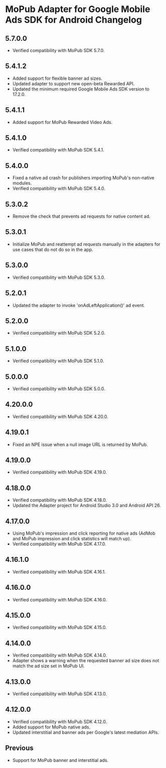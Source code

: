 # MoPub Adapter for Google Mobile Ads SDK for Android Changelog

## 5.7.0.0
- Verified compatibility with MoPub SDK 5.7.0.

## 5.4.1.2
- Added support for flexible banner ad sizes.
- Updated adapter to support new open-beta Rewarded API.
- Updated the minimum required Google Mobile Ads SDK version to 17.2.0.

## 5.4.1.1
- Added support for MoPub Rewarded Video Ads.

## 5.4.1.0
- Verified compatibility with MoPub SDK 5.4.1.

## 5.4.0.0
- Fixed a native ad crash for publishers importing MoPub's non-native modules.
- Verified compatibility with MoPub SDK 5.4.0.

## 5.3.0.2
- Remove the check that prevents ad requests for native content ad.

## 5.3.0.1
- Initialize MoPub and reattempt ad requests manually in the adapters for use cases that do not do so in the app.

## 5.3.0.0
- Verified compatibility with MoPub SDK 5.3.0.

## 5.2.0.1
- Updated the adapter to invoke 'onAdLeftApplication()' ad event.

## 5.2.0.0
- Verified compatibility with MoPub SDK 5.2.0.

## 5.1.0.0
- Verified compatibility with MoPub SDK 5.1.0.

## 5.0.0.0
- Verified compatibility with MoPub SDK 5.0.0.

## 4.20.0.0
- Verified compatibility with MoPub SDK 4.20.0.

## 4.19.0.1
- Fixed an NPE issue when a null image URL is returned by MoPub.

## 4.19.0.0
- Verified compatibility with MoPub SDK 4.19.0.

## 4.18.0.0
- Verified compatibility with MoPub SDK 4.18.0.
- Updated the Adapter project for Android Studio 3.0 and Android API 26.

## 4.17.0.0
- Using MoPub's impression and click reporting for native ads (AdMob and MoPub
  impression and click statistics will match up).
- Verified compatibility with MoPub SDK 4.17.0.

## 4.16.1.0
- Verified compatibility with MoPub SDK 4.16.1.

## 4.16.0.0
- Verified compatibility with MoPub SDK 4.16.0.

## 4.15.0.0
- Verified compatibility with MoPub SDK 4.15.0.

## 4.14.0.0
- Verified compatibility with MoPub SDK 4.14.0.
- Adapter shows a warning when the requested banner ad size does not match the
  ad size set in MoPub UI.

## 4.13.0.0
- Verified compatibility with MoPub SDK 4.13.0.

## 4.12.0.0
- Verified compatibility with MoPub SDK 4.12.0.
- Added support for MoPub native ads.
- Updated interstitial and banner ads per Google's latest mediation APIs.

## Previous
- Support for MoPub banner and interstitial ads.
